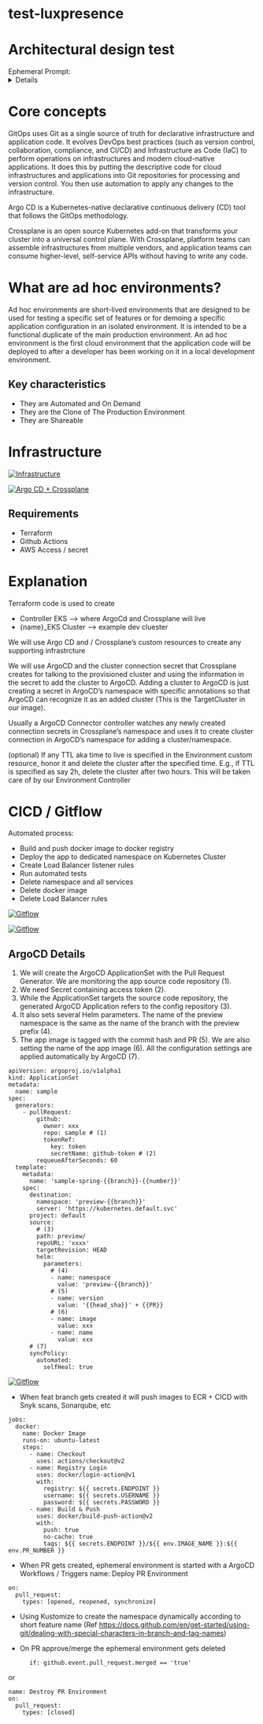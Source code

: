 # test-luxpresence

# Architectural design test

<summary>Ephemeral Prompt:</summary>
<details>

```
Your team is responsible for delivering ephemeral environments to the other engineering teams. These environments should be created when a developer submits a pull request on GitHub. They should also mirror staging and production which runs microservices on Kubernetes and uses PostgreSQL as the primary database. You are free to pull in any other tool you see the need for — e.g., CI/CD, logging, and etc.
Whiteboard a system that addresses the following requirements:

Ephemeral environments should be spun up on-demand and torn down when no longer needed

Engineers should be able to access their environments via a URL

Environments should be able to be customized with different versions of dependencies (e.g., Service_A should be the feature branch a developer is working on and all other services represent the current version on staging/production)

Please walk us through your solution, including any relevant Kubernetes resources/components, and how you would ensure scalability, availability, and reliability.

Feel free to use any whiteboard tool to save your work for the interview. Here is one we recommend: https://excalidraw.com/
 
Please let me know if you have any questions!
```

</details>

# Core concepts
GitOps uses Git as a single source of truth for declarative infrastructure and application code. It evolves DevOps best practices (such as version control, collaboration, compliance, and CI/CD) and Infrastructure as Code (IaC) to perform operations on infrastructures and modern cloud-native applications. It does this by putting the descriptive code for cloud infrastructures and applications into Git repositories for processing and version control. You then use automation to apply any changes to the infrastructure.

Argo CD is a Kubernetes-native declarative continuous delivery (CD) tool that follows the GitOps methodology.

Crossplane is an open source Kubernetes add-on that transforms your cluster into a universal control plane. With Crossplane, platform teams can assemble infrastructures from multiple vendors, and application teams can consume higher-level, self-service APIs without having to write any code.

# What are ad hoc environments?
Ad hoc environments are short-lived environments that are designed to be used for testing a specific set of features or for demoing a specific application configuration in an isolated environment. It is intended to be a functional duplicate of the main production environment. An ad hoc environment is the first cloud environment that the application code will be deployed to after a developer has been working on it in a local development environment.

## Key characteristics

* They are Automated and On Demand
* They are the Clone of The Production Environment 
* They are Shareable

# Infrastructure

[![Infrastructure](./images/infrastructure.png)]()

[![Argo CD + Crossplane](./images/crossplane.png)]()

## Requirements

* Terraform
* Github Actions
* AWS Access / secret


# Explanation

Terraform code is used to create

* Controller EKS --> where ArgoCd and Crossplane will live
* {name}_EKS Cluster --> example dev cluester

We will use Argo CD and / Crossplane’s custom resources  to create any supporting infrastrcture

We will use ArgoCD and the cluster connection secret that Crossplane creates for talking to the provisioned cluster and using the information in the secret to add the cluster to ArgoCD. 
Adding a cluster to ArgoCD is just creating a secret in ArgoCD’s namespace with specific annotations so that ArgoCD can recognize it as an added cluster (This is the TargetCluster in our image). 

Usually a ArgoCD Connector controller  watches any newly created connection secrets in Crossplane’s namespace and uses it to create cluster connection in ArgoCD’s namespace for adding a cluster/namespace.

(optional) If any TTL aka time to live is specified in the Environment custom resource, honor it and delete the cluster after the specified time. E.g., if TTL is specified as say 2h, delete the cluster after two hours. This will be taken care of by our Environment Controller



# CICD / Gitflow

Automated process:

* Build and push docker image to docker registry
* Deploy the app to dedicated namespace on Kubernetes Cluster
* Create Load Balancer listener rules
* Run automated tests
* Delete namespace and all services
* Delete docker image
* Delete Load Balancer rules

[![Gitflow](./images/gitflow_ephemeral_environments.png)]()

[![Gitflow](./images/CICD_ephemeral.png)]()

## ArgoCD Details

1. We will create the ArgoCD ApplicationSet with the Pull Request Generator. We are monitoring the app source code repository (1). 
2. We need Secret containing access token (2).
3. While the ApplicationSet targets the source code repository, the generated ArgoCD Application refers to the config repository (3).
4. It also sets several Helm parameters. The name of the preview namespace is the same as the name of the branch with the preview prefix (4). 
5. The app image is tagged with the commit hash and PR (5). We are also setting the name of the app image (6). All the configuration settings are applied automatically by ArgoCD (7).

```
apiVersion: argoproj.io/v1alpha1
kind: ApplicationSet
metadata:
  name: sample
spec:
  generators:
    - pullRequest:
        github:
          owner: xxx
          repo: sample # (1)
          tokenRef:
            key: token
            secretName: github-token # (2)
        requeueAfterSeconds: 60
  template:
    metadata:
      name: 'sample-spring-{{branch}}-{{number}}'
    spec:
      destination:
        namespace: 'preview-{{branch}}'
        server: 'https://kubernetes.default.svc'
      project: default
      source:
        # (3)
        path: preview/
        repoURL: 'xxxx'
        targetRevision: HEAD
        helm:
          parameters:
            # (4)
            - name: namespace
              value: 'preview-{{branch}}'
            # (5)
            - name: version
              value: '{{head_sha}}' + {{PR}}
            # (6)
            - name: image
              value: xxx
            - name: name
              value: xxx
      # (7)
      syncPolicy:
        automated:
          selfHeal: true
```
[![Gitflow](./images/CICD02.webp)]()


* When feat branch gets created it will push images to ECR + CICD with Snyk scans, Sonarqube, etc
```
jobs:
  docker:
    name: Docker Image
    runs-on: ubuntu-latest
    steps:
      - name: Checkout
        uses: actions/checkout@v2
      - name: Registry Login
        uses: docker/login-action@v1
        with:
          registry: ${{ secrets.ENDPOINT }}
          username: ${{ secrets.USERNAME }}
          password: ${{ secrets.PASSWORD }}
      - name: Build & Push
        uses: docker/build-push-action@v2
        with:
          push: true
          no-cache: true
          tags: ${{ secrets.ENDPOINT }}/${{ env.IMAGE_NAME }}:${{ env.PR_NUMBER }}
```
* When PR gets created, ephemeral environment is started with a ArgoCD Workflows / Triggers
name: Deploy PR Environment
```
on:
  pull_request:
    types: [opened, reopened, synchronize]
```
* Using Kustomize to create the namespace dynamically according to short feature name (Ref https://docs.github.com/en/get-started/using-git/dealing-with-special-characters-in-branch-and-tag-names)

* On PR approve/merge the ephemeral environment gets deleted
```
      if: github.event.pull_request.merged == 'true'
```

or
```
name: Destroy PR Environment
on:
  pull_request:
    types: [closed]
```
